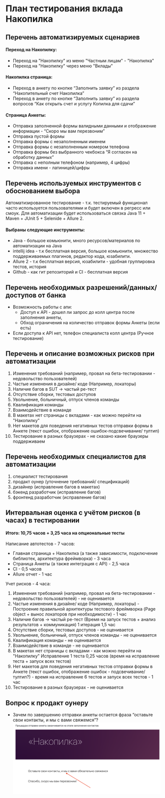 # План тестирования вклада Накопилка

## Перечень автоматизируемых сценариев
#### Переход на Накопилку:
* Переход на "Накопилку" из меню "Частным лицам" - "Накопилка"
* Переход на "Накопилку" через меню "Вклады"
#### Накопилка страница:
* Переход в анкету по кнопке “Заполнить заявку” из раздела “Накопительный счет Накопилка”
* Переход в анкету по кнопке “Заполнить заявку” из раздела вопросов “Как открыть счет и услугу Копилка для сдачи”
#### Страница Анкеты:
* Отправка заполненной формы валидными данными и отображение информации - “Скоро мы вам перезвоним”
* Отправка пустой формы
* Отправка формы с незаполненным именем
* Отправка формы с незаполненным номером телефона
* Отправка формы без выбранного чекбокса “Я согласен на обработку данных”
* Отправка с неполным телефоном (например, 4 цифры)
* Отправка имени - латиницей/цифры

## Перечень используемых инструментов с обоснованием выбора
Автоматизированное тестирование - т.к. тестируемый функционал часто используется пользователями и будет включен в регресс или смоук.
Для автоматизации будет использоваться связка Java 11 + Maven + JUnit 5 + Selenide +  Allure 2. 

#### Выбраны следующие инструменты:
* Java -  большое комьюнити, много ресурсов/материалов по автоматизации на Java 
* intellij idea - т.к бесплатная версия,  большое комьюнити, множество поддерживаемых плагинов, редактор кода, юзабилити.
* Allure 2 -  т.к бесплатная версия, юзабилити - удобная группировка тестов, история
* Github - как гит репозиторий и CI - бесплатная версия

## Перечень необходимых разрешений/данных/доступов от банка 
* Возможность работы с апи: 
  + Доступ к  API - дошел ли запрос до колл центра после заполнения анкеты, 
  + Обход ограничения на количество отправок формы Анкеты (если есть)
* Если доступа к API нет, телефон специалиста колл центра (Ручное тестирование)

## Перечень и описание возможных рисков при автоматизации
1) Изменения требований (например, провал на бета-тестировании - недовольство пользователей)
2) Частые изменения в дизайне/ коде (Например, локаторы)
3) Наличие багов в SUT -> частый ре-тест
4) Отсутствие сборки, тестовых доступов
5) Увольнение, больничный, отпуск членов команды
6) Квалификация команды
7) Взаимодействие в команде
8) В макетах нет страницы с вкладами - как можно перейти на "Накопилку"
9) Нет макетов для поведения негативных тестов отправки формы в Анкете (текст ошибок, отображение ошибок-подсвечивание/ тултип)
10) Тестирование в разных браузерах - не сказано какие браузеры поддерживаем

## Перечень необходимых специалистов для автоматизации
1) специалист тестирования
2) продакт оунер (уточнение требований/ спецификаций)
3) дизайнер (исправление багов в макетах)
4) бэкенд разработчик (исправление багов)
5) фронтенд разработчик (исправление багов)

## Интервальная оценка с учётом рисков (в часах) в тестировании
#### Итого: 10,75 часов + 3,25 часа на опциональные тесты

Написание автотестов - 7 часов:
* Главная страница + Накопилка (а также зависимости, подключение библиотек, архитектура фреймворка) - 3 часа
* Страница Анкеты (а также интеграция с API) - 2,5 часа
* CI - 0,5 часов
* Allure отчет - 1 час

Учет рисков - 4 часа: 
1) Изменения требований (например, провал на бета-тестировании - недовольство пользователей) - не оценивается
2) Частые изменения в дизайне/ коде (Например, локаторы) - Построение правильной архитектуры тестового фреймворка (Page object + вынос локаторов при необходимости) - 1 час
3) Наличие багов -> частый ре-тест (Время на запуск тестов + анализ результатов + коммуникация) 1 итерация 1,5 час
4) Отсутствие сборки, тестовых доступов - не оценивается
5) Увольнение, больничный, отпуск членов команды - не оценивается
6) Квалификация команды - не оценивается 
7) Взаимодействие в команде - не оценивается
8) В макетах нет страницы с вкладами - как можно перейти на "Накопилку" Исправление 1 теста 0,25 часов (время на исправление теста + запуск всех тестов)
9) Нет макетов для поведения негативных тестов отправки формы в Анкете (текст ошибок, отображение ошибок - подсвечивание/тултип?) - время на исправление 6 тестов и запуск всех тестов - 1 час
10) Тестирование в разных браузерах - не оценивается 

## Вопрос к продакт оунеру 
* Зачем по завершению отправки анкеты остается фраза “оставьте свои контакты, и мы с вами свяжемся”?
 ![Image alt](https://github.com/alfiiasharipova/MyPlan/blob/main/Screenshot%202021-02-14%20at%2015.33.34.png)
